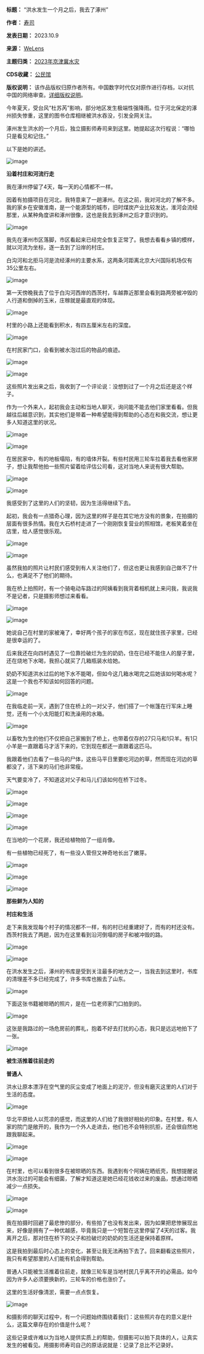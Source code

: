 

**标题：** “洪水发生一个月之后，我去了涿州”  

**作者：** [寿司](https://chinadigitaltimes.net/space/WeLens)  

**发表日期：** 2023.10.9  

**来源：** [WeLens](https://web.archive.org/web/https://mp.weixin.qq.com/s/W6Toghf8mdFc19zlLcaA8A)  

**主题归类：** [2023年京津冀水灾](https://chinadigitaltimes.net/space/2023年京津冀水灾)  

**CDS收藏：** [公民馆](https://chinadigitaltimes.net/space/%E5%85%AC%E6%B0%91%E9%A6%86)  

**版权说明：** 该作品版权归原作者所有。中国数字时代仅对原作进行存档，以对抗中国的网络审查。[详细版权说明](https://chinadigitaltimes.net/chinese/copyright)。


今年夏天，受台风“杜苏芮”影响，部分地区发生极端性强降雨。位于河北保定的涿州损失惨重，这里的图书仓库相继被洪水吞没，引发全网关注。


涿州发生洪水的一个月后，独立摄影师寿司来到这里。她提起这次行程说：“哪怕只是看见和记住。”


以下是她的讲述。


![image](https://chinadigitaltimes.net/chinese/files/2023/10/post-700997-65241738d70e4.)


**沿着村庄和河流行走** 


我在涿州停留了4天，每一天的心情都不一样。


因着有拍摄项目在河北，我特意来了一趟涿州。在这之前，我对河北的了解不多。我的家乡在安徽淮南，是一个能源型的城市，旧时煤炭产业比较发达，淮河会流经那里，从某种角度讲和涿州很像，这也是我去到涿州之后才意识到的。


![image](https://chinadigitaltimes.net/chinese/files/2023/10/post-700997-65241738e0334.)


我先在涿州市区落脚，市区看起来已经完全恢复正常了。我想去看看乡镇的模样，就以河流为坐标，逐一去到了沿岸的村庄。


白沟河和北拒马河是流经涿州的主要水系，这两条河距离北京大兴国际机场仅有35公里左右。


![image](https://chinadigitaltimes.net/chinese/files/2023/10/post-700997-65241738f0a02.png)


第一天傍晚我去了位于白沟河西岸的西茨村，车越靠近那里会看到路两旁被冲毁的人行道和倒掉的玉米，庄稼就是最直观的体现。


![image](https://chinadigitaltimes.net/chinese/files/2023/10/post-700997-652417390677c.)


村里的小路上还能看到积水，有四五厘米左右的深度。


![image](https://chinadigitaltimes.net/chinese/files/2023/10/post-700997-652417390e785.)


在村民家门口，会看到被水泡过后的物品的痕迹。


![image](https://chinadigitaltimes.net/chinese/files/2023/10/post-700997-6524173916efd.)


![image](https://chinadigitaltimes.net/chinese/files/2023/10/post-700997-6524173920049.)


这些照片发出来之后，我收到了一个评论说：没想到过了一个月之后还是这个样子。


作为一个外来人，起初我会主动和当地人聊天，询问能不能去他们家里看看。但我越往后越意识到，其实他们是带着一种希望能得到帮助的心态在和我交流，想让更多人知道这里的状况。


![image](https://chinadigitaltimes.net/chinese/files/2023/10/post-700997-65241739281ae.)


![image](https://chinadigitaltimes.net/chinese/files/2023/10/post-700997-6524173931b7d.)


在居民家中，有的地板塌陷，有的墙体开裂。有些村民用三轮车拉着我去看他家房子，想让我帮他拍一些照片留着给评估公司看，这对当地人来说有很大帮助。


![image](https://chinadigitaltimes.net/chinese/files/2023/10/post-700997-652417393b6fb.)


![image](https://chinadigitaltimes.net/chinese/files/2023/10/post-700997-652417394509a.)


我感受到了这里的人们的坚韧，因为生活得继续下去。


起初，我会有一点猎奇心理，因为这里的样子是在其它地方没有的景象，在拍摄的层面有很多热情。我在大石桥村走进了一个刚刚恢复营业的照相馆，老板笑着坐在店里，给人感觉很乐观。


![image](https://chinadigitaltimes.net/chinese/files/2023/10/post-700997-652417394ef61.)


![image](https://chinadigitaltimes.net/chinese/files/2023/10/post-700997-6524173957973.)


虽然我拍的照片让村民们感受到有人关注他们了，但这也更让我感到自己做不了什么，也满足不了他们的期待。


我在桥上拍照时，有一个骑电动车路过的阿姨看到我背着相机就上来问我，我说我不是记者，只是摄影师想过来看看。


![image](https://chinadigitaltimes.net/chinese/files/2023/10/post-700997-652417395ff8e.)


![image](https://chinadigitaltimes.net/chinese/files/2023/10/post-700997-652417396a278.)


她说自己在村里的家被淹了，幸好两个孩子的家在市区，现在就住孩子家里，已经是很幸运的了。


后来我还在向四村遇见了一位靠捡破烂为生的奶奶，住在已经不能住人的屋子里，还在烧地下水喝，我担心就买了几箱瓶装水给她。


奶奶不知道洪水过后的地下水不能喝，但如今这几箱水喝完之后她该如何喝水呢？这是一个我也不知该如何回答的问题。


![image](https://chinadigitaltimes.net/chinese/files/2023/10/post-700997-6524173973aa5.)


在我临走前一天，遇到了住在桥上的一对父子，他们搭了一个帐篷在行军床上睡觉，还有一个小太阳能灯和洗澡用的水箱。


![image](https://chinadigitaltimes.net/chinese/files/2023/10/post-700997-652417397dc62.)


以畜牧为生的他们不仅把自己家搬到了桥上，也带着仅存的27只马和1只羊。有1只小羊是一直跟着马才活下来的，它到现在都还一直跟着这匹马。


我跟着他们去看了一些马的尸体，这些马平日里要吃河边的草，然而现在河边的草都没了，活下来的马们也非常瘦。


天气要变冷了，不知道这对父子和马儿们该如何在桥下过冬。


![image](https://chinadigitaltimes.net/chinese/files/2023/10/post-700997-6524173989076.)


![image](https://chinadigitaltimes.net/chinese/files/2023/10/post-700997-6524173992641.)


![image](https://chinadigitaltimes.net/chinese/files/2023/10/post-700997-652417399a5dc.)


![image](https://chinadigitaltimes.net/chinese/files/2023/10/post-700997-65241739a44f5.)


在当地的一个花房，我还给植物拍了一组肖像。


有一些植物已经死了，有一些没人管但又神奇地长出了嫩芽。


![image](https://chinadigitaltimes.net/chinese/files/2023/10/post-700997-65241739ae6c8.)


![image](https://chinadigitaltimes.net/chinese/files/2023/10/post-700997-65241739b786d.)


![image](https://chinadigitaltimes.net/chinese/files/2023/10/post-700997-65241739c206d.)


**那些鲜为人知的** 


**村庄和生活** 


走下来我发现每个村子的情况都不一样，有的村已经重建好了，而有的村还没有。西茨村我去了两趟，因为在这里看到沿河倒塌的房子和被冲毁的路。


![image](https://chinadigitaltimes.net/chinese/files/2023/10/post-700997-65241739cccab.)


![image](https://chinadigitaltimes.net/chinese/files/2023/10/post-700997-65241739d5dac.)


在洪水发生之后，涿州的书库是受到关注最多的地方之一，当我去到这里时，书库的清理差不多已经完成了，许多书库也搬去了山东。


![image](https://chinadigitaltimes.net/chinese/files/2023/10/post-700997-65241739de339.)


下面这张书籍被晾晒的照片，是在一位老师家门口拍到的。


![image](https://chinadigitaltimes.net/chinese/files/2023/10/post-700997-65241739e8adf.)


这张是我路过的一场危房前的葬礼，抱着不好去打扰的心态，我只是远远地拍下了一张。


![image](https://chinadigitaltimes.net/chinese/files/2023/10/post-700997-6524173a00858.)


**被生活推着往前走的** 


****普通人**** 


洪水让原本漂浮在空气里的灰尘变成了地面上的泥泞，但没有磨灭这里的人们对于生活的态度。


![image](https://chinadigitaltimes.net/chinese/files/2023/10/post-700997-6524173a0b060.)


华北平原给人以荒凉的感觉，而这里的人们给了我很好相处的印象。在村里，有人家的院门是敞开的，我作为一个外人走进去，他们也不会特别抗拒，还会很自然地跟我聊起来。


![image](https://chinadigitaltimes.net/chinese/files/2023/10/post-700997-6524173a1667f.)


![image](https://chinadigitaltimes.net/chinese/files/2023/10/post-700997-6524173a21076.)


在村里，也可以看到很多在被晾晒的东西。我遇到有个阿姨在晒纸壳，我想提醒说洪水泡过的可能会有细菌，了解才知道这是她已经花钱收过来的废品，想通过晾晒减少一点损失。


![image](https://chinadigitaltimes.net/chinese/files/2023/10/post-700997-6524173a2a423.)


![image](https://chinadigitaltimes.net/chinese/files/2023/10/post-700997-6524173a34082.)


我在拍摄时回避了最悲惨的部分，有些拍了也没有发出来，因为如果把悲惨展现出来，好像是拥有了一种优越感，毕竟我只是一个短暂在这里停留了4天的过客。我离开之后，那对住在桥下的父子和捡破烂的奶奶的生活还是保持着原样。


这是我拍到最后时心态上的变化，甚至让我无法再拍下去了。回来翻看这些照片，我只有希望那里的人们能有机会得到帮助。


普通人只能被生活推着往前走，就像三轮车是当地村民几乎离不开的必需品，如今因为许多人必须要换新的，三轮车的价格也涨价了。


这里的生活好像清淤，需要一点点恢复。


![image](https://chinadigitaltimes.net/chinese/files/2023/10/post-700997-6524173a3ed6f.)


和摄影师的聊天过程中，有一个问题始终围绕着我们：这些照片存在的意义是什么，这篇文章存在的价值是什么呢？


这些记录或许难以为当地人提供实质上的帮助，但摄影可以拍下具体的人，让真实发生的被看见。用摄影师寿司自己的原话说就是：记录了总比不记录好。

